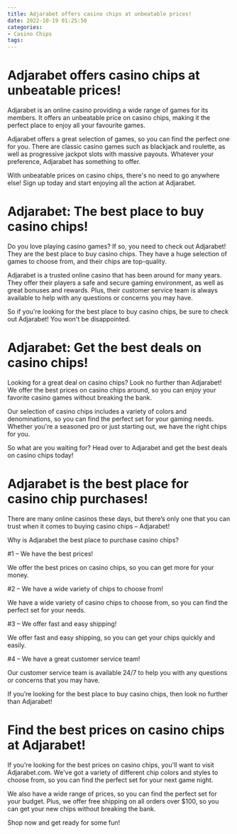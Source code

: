 ```yaml
---
title: Adjarabet offers casino chips at unbeatable prices!
date: 2022-10-19 01:25:50
categories:
- Casino Chips
tags:
---
```



#  Adjarabet offers casino chips at unbeatable prices!

Adjarabet is an online casino providing a wide range of games for its members. It offers an unbeatable price on casino chips, making it the perfect place to enjoy all your favourite games.

Adjarabet offers a great selection of games, so you can find the perfect one for you. There are classic casino games such as blackjack and roulette, as well as progressive jackpot slots with massive payouts. Whatever your preference, Adjarabet has something to offer.

With unbeatable prices on casino chips, there's no need to go anywhere else! Sign up today and start enjoying all the action at Adjarabet.

#  Adjarabet: The best place to buy casino chips!

Do you love playing casino games? If so, you need to check out Adjarabet! They are the best place to buy casino chips. They have a huge selection of games to choose from, and their chips are top-quality.

Adjarabet is a trusted online casino that has been around for many years. They offer their players a safe and secure gaming environment, as well as great bonuses and rewards. Plus, their customer service team is always available to help with any questions or concerns you may have.

So if you're looking for the best place to buy casino chips, be sure to check out Adjarabet! You won't be disappointed.

#  Adjarabet: Get the best deals on casino chips!

Looking for a great deal on casino chips? Look no further than Adjarabet! We offer the best prices on casino chips around, so you can enjoy your favorite casino games without breaking the bank.

Our selection of casino chips includes a variety of colors and denominations, so you can find the perfect set for your gaming needs. Whether you're a seasoned pro or just starting out, we have the right chips for you.

So what are you waiting for? Head over to Adjarabet and get the best deals on casino chips today!

#  Adjarabet is the best place for casino chip purchases!

There are many online casinos these days, but there’s only one that you can trust when it comes to buying casino chips – Adjarabet!

Why is Adjarabet the best place to purchase casino chips?

#1 – We have the best prices!

We offer the best prices on casino chips, so you can get more for your money.

#2 – We have a wide variety of chips to choose from!

We have a wide variety of casino chips to choose from, so you can find the perfect set for your needs.

#3 – We offer fast and easy shipping!

We offer fast and easy shipping, so you can get your chips quickly and easily.

#4 – We have a great customer service team!

Our customer service team is available 24/7 to help you with any questions or concerns that you may have.

If you’re looking for the best place to buy casino chips, then look no further than Adjarabet!

#  Find the best prices on casino chips at Adjarabet!

If you're looking for the best prices on casino chips, you'll want to visit Adjarabet.com. We've got a variety of different chip colors and styles to choose from, so you can find the perfect set for your next game night.

We also have a wide range of prices, so you can find the perfect set for your budget. Plus, we offer free shipping on all orders over $100, so you can get your new chips without breaking the bank.

Shop now and get ready for some fun!